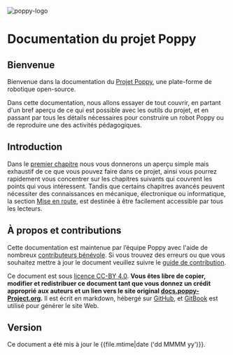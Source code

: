 ![poppy-logo](img/logo/poppy.png)

# Documentation du projet Poppy

## Bienvenue

Bienvenue dans la documentation du [Projet Poppy](https://www.poppy-project.org/), une plate-forme de robotique open-source.

Dans cette documentation, nous allons essayer de tout couvrir, en partant d'un bref aperçu de ce qui est possible avec les outils du projet, et en passant par tous les détails nécessaires pour construire un robot Poppy ou de reproduire une des activités pédagogiques.

## Introduction

Dans le [premier chapitre](getting-started/README.md) nous vous donnerons un aperçu simple mais exhaustif de ce que vous pouvez faire dans ce projet, ainsi vous pourrez rapidement vous concentrer sur les chapitres suivants qui couvrent les points qui vous intéressent. Tandis que certains chapitres avancés peuvent nécessiter des connaissances en mécanique, électronique ou informatique, la section [Mise en route](getting-started/README.md), est destinée à être facilement accessible par tous les lecteurs.

## À propos et contributions

Cette documentation est maintenue par l’équipe Poppy avec l'aide de nombreux [contributeurs bénévole](https://github.com/poppy-project/poppy-docs/blob/master/CONTRIBUTORS.md). Si vous trouvez des erreurs ou que vous souhaitez mettre à jour le document veuillez suivre le [guide de contribution](https://github.com/poppy-project/poppy-docs/blob/master/README.md).

Ce document est sous [licence CC-BY 4.0](https://creativecommons.org/licenses/by/4.0/). **Vous êtes libre de copier, modifier et redistribuer ce document tant que vous donnez un crédit approprié aux auteurs et un lien vers le site original [docs.poppy-Project.org](https://docs.poppy-project.org).** Il est écrit en markdown, hébergé sur [GitHub](https://github.com/poppy-project/poppy-docs), et [GitBook](https://www.gitbook.com/download/pdf/book/poppy-project/poppy-docs) est utilisé pour générer le site Web.

## Version

Ce document a été mis à jour le {{file.mtime|date ('dd MMMM yy')}}.
